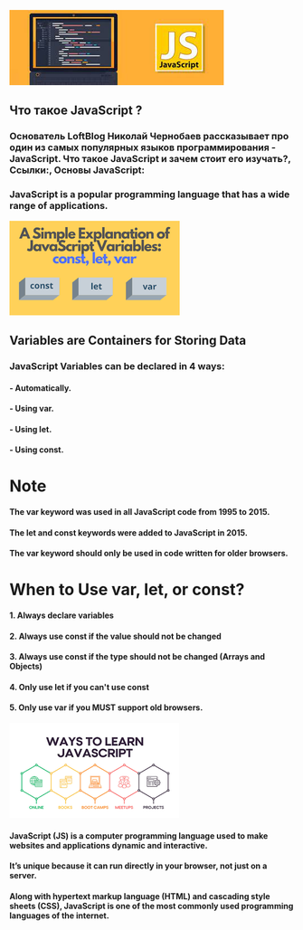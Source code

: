 ![Alt text](./nava2.jfif)
## Что такое JavaScript ?

### Основатель LoftBlog Николай Чернобаев рассказывает про один из самых популярных языков программирования - JavaScript. Что такое JavaScript и зачем стоит его изучать?, Ссылки:, Основы JavaScript:

### JavaScript is a popular programming language that has a wide range of applications.

![Alt text](./nava3.png)

## Variables are Containers for Storing Data

### JavaScript Variables can be declared in 4 ways:

#### - Automatically.
#### - Using var.
#### - Using let.
#### - Using const.

# Note
#### The var keyword was used in all JavaScript code from 1995 to 2015.

#### The let and const keywords were added to JavaScript in 2015.

#### The var keyword should only be used in code written for older browsers.

# When to Use var, let, or const?

#### 1. Always declare variables

#### 2. Always use const if the value should not be changed

#### 3. Always use const if the type should not be changed (Arrays and Objects)

#### 4. Only use let if you can't use const

#### 5. Only use var if you MUST support old browsers.

![Alt text](./nnn.png)

#### JavaScript (JS) is a computer programming language used to make websites and applications dynamic and interactive.

#### It’s unique because it can run directly in your browser, not just on a server.

#### Along with hypertext markup language (HTML) and cascading style sheets (CSS), JavaScript is one of the most commonly used programming languages of the internet.